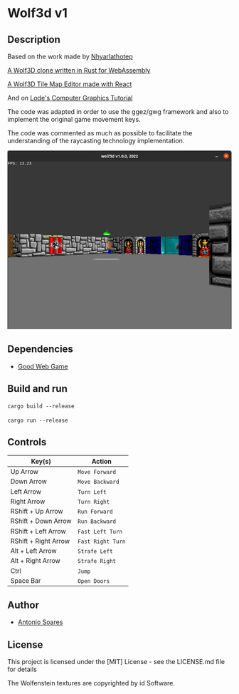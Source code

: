 # Wolf3d v1

## Description

Based on the work made by [Nhyarlathotep](https://github.com/Nhyarlathotep)

[A Wolf3D clone written in Rust for WebAssembly](https://github.com/Nhyarlathotep/Wolf3D-wasm)

[A Wolf3D Tile Map Editor made with React](https://github.com/Nhyarlathotep/Wolf3D-react-editor)

And on [Lode's Computer Graphics Tutorial](https://lodev.org/cgtutor/raycasting.html)

The code was adapted in order to use the ggez/gwg framework and also to implement the original game movement keys.

The code was commented as much as possible to facilitate the understanding of the raycasting technology implementation.

![](wolf3d.jpg)

## Dependencies

* [Good Web Game](https://github.com/ggez/good-web-game)


## Build and run

```
cargo build --release

cargo run --release
```

## Controls

| Key(s)                | Action            |
| --------------------- | ----------------- |
| Up Arrow              | `Move Forward`    |
| Down Arrow            | `Move Backward`   |
| Left Arrow            | `Turn Left`       |
| Right Arrow           | `Turn Right`      |
| RShift + Up Arrow     | `Run Forward`     |
| RShift + Down Arrow   | `Run Backward`    |
| RShift + Left Arrow   | `Fast Left Turn`  |
| RShift + Right Arrow  | `Fast Right Turn` |
| Alt + Left Arrow      | `Strafe Left`     |
| Alt + Right Arrow     | `Strafe Right`    |
| Ctrl                  | `Jump`            |
| Space Bar             | `Open Doors`      |

## Author

* [Antonio Soares](https://github.com/ccie18473)

## License

This project is licensed under the [MIT] License - see the LICENSE.md file for details

The Wolfenstein textures are copyrighted by id Software.